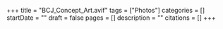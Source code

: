 +++
title = "BCJ_Concept_Art.avif"
tags = ["Photos"]
categories = []
startDate = ""
draft = false
pages = []
description = ""
citations = []
+++
